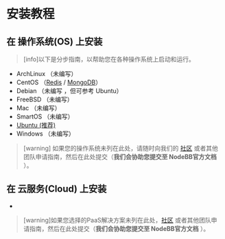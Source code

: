 # 安装教程
## 在 操作系统(OS) 上安装
>[info]以下是分步指南，以帮助您在各种操作系统上启动和运行。
* ArchLinux （未编写）
* CentOS （[Redis](http://docs.nodebb-cn.org/372107) / [MongoDB](http://docs.nodebb-cn.org/372108)）
* Debian （未编写 ，但可参考 Ubuntu）
* FreeBSD （未编写）
* Mac （未编写）
* SmartOS （未编写）
* [Ubuntu (推荐)](http://docs.nodebb-cn.org/372106)
* Windows （未编写）

>[warning] 如果您的操作系统未列在此处，请随时向我们的 [社区](https://community.nodebb.org/) 或者其他团队申请指南，然后在此处提交（**我们会协助您提交至 NodeBB官方文档**
）。

## 在 云服务(Cloud) 上安装
* 


>[warning]如果您选择的PaaS解决方案未列在此处，[社区](https://community.nodebb.org/) 或者其他团队申请指南，然后在此处提交（**我们会协助您提交至 NodeBB官方文档**
）。